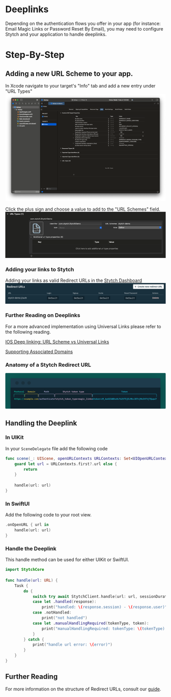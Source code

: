 # Deeplinks
Depending on the authentication flows you offer in your app (for instance: Email Magic Links or Password Reset By Email), you may need to configure Stytch and your application to handle deeplinks.

# Step-By-Step
## Adding a new URL Scheme to your app.
In Xcode navigate to your target's "Info" tab and add a new entry under "URL Types"
![xcode_target_info](assets/xcode_target_info.png)

Click the plus sign and choose a value to add to the "URL Schemes" field.
![new_url_type](assets/new_url_type.png)

### Adding your links to Stytch
Adding your links as valid Redirect URLs in the [Stytch Dashboard](https://stytch.com/dashboard/redirect-urls)
![deeplink-urls-stytch](assets/deeplink-urls-stytch.png)

### Further Reading on Deeplinks 
For a more advanced implementation using Universal Links please refer to the following reading.

[IOS Deep linking: URL Scheme vs Universal Links](https://medium.com/wolox/ios-deep-linking-url-scheme-vs-universal-links-50abd3802f97)

[Supporting Associated Domains](https://developer.apple.com/documentation/Xcode/supporting-associated-domains)

### Anatomy of a Stytch Redirect URL
![Anatomy of a Stytch Redirect URL](assets/stytch-redirect-url-anatomy.svg)

## Handling the Deeplink

### In UIKit
In your `SceneDelegate` file add the following code
```swift
func scene(_: UIScene, openURLContexts URLContexts: Set<UIOpenURLContext>) {
    guard let url = URLContexts.first?.url else {
        return
    }

    handle(url: url)
}
```

### In SwiftUI
Add the following code to your root view.
```swift
.onOpenURL { url in
    handle(url: url)
}
```

### Handle the Deeplink
This handle method can be used for either UIKit or SwiftUI.
```swift
import StytchCore

func handle(url: URL) {
    Task {
        do {
            switch try await StytchClient.handle(url: url, sessionDuration: 5) {
            case let .handled(response):
                print("handled: \(response.session) - \(response.user)")
            case .notHandled:
                print("not handled")
            case let .manualHandlingRequired(tokenType, token):
                print("manualHandlingRequired: tokenType: \(tokenType) - token: \(token)")
            }
        } catch {
            print("handle url error: \(error)")
        }
    }
}
```

## Further Reading
For more information on the structure of Redirect URLs, consult our [guide](https://stytch.com/docs/guides/dashboard/redirect-urls).
